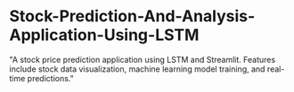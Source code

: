 # Stock-Prediction-And-Analysis-Application-Using-LSTM
"A stock price prediction application using LSTM and Streamlit. Features include stock data visualization, machine learning model training, and real-time predictions."
